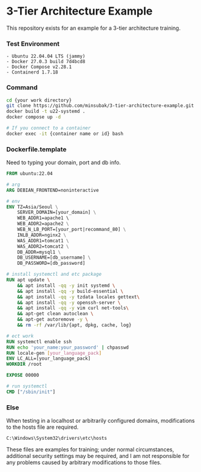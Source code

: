 # 3-Tier Architecture Example

This repository exists for an example for a 3-tier architecture training.

### Test Environment
```
- Ubuntu 22.04.04 LTS (jammy)
- Docker 27.0.3 build 7d4bcd8
- Docker Compose v2.28.1
- Containerd 1.7.18
```

### Command
```bash
cd {your work directory}
git clone https://github.com/minsubak/3-tier-architecture-example.git
docker build -t u22-systemd .
docker compose up -d

# If you connect to a container
docker exec -it {container name or id} bash
```

### Dockerfile.template
Need to typing your domain, port and db info.
```Dockerfile
FROM ubuntu:22.04

# arg
ARG DEBIAN_FRONTEND=noninteractive

# env
ENV TZ=Asia/Seoul \
    SERVER_DOMAIN=[your_domain] \
    WEB_ADDR1=apache1 \ 
    WEB_ADDR2=apache2 \
    WEB_N_LB_PORT=[your_port|recommand_80] \
    INLB_ADDR=nginx2 \
    WAS_ADDR1=tomcat1 \
    WAS_ADDR2=tomcat2 \
    DB_ADDR=mysql1 \
    DB_USERNAME=[db_username] \
    DB_PASSWORD=[db_password] 

# install systemctl and etc package
RUN apt update \
    && apt install -qq -y init systemd \
    && apt install -qq -y build-essential \
    && apt install -qq -y tzdata locales gettext\
    && apt install -qq -y openssh-server \
    && apt install -qq -y vim curl net-tools\
    && apt-get clean autoclean \
    && apt-get autoremove -y \
    && rm -rf /var/lib/{apt, dpkg, cache, log}

# ect work
RUN systemctl enable ssh
RUN echo 'your_name:your_password' | chpasswd
RUN locale-gen [your_language_pack]
ENV LC_ALL=[your_language_pack]
WORKDIR /root

EXPOSE 00000

# run systemctl
CMD ["/sbin/init"]
```

### Else
When testing in a localhost or arbitrarily configured domains, modifications to the hosts file are required.
```
C:\Windows\System32\drivers\etc\hosts
```

These files are examples for training; under normal circumstances, additional security settings may be required, and I am not responsible for any problems caused by arbitrary modifications to those files.